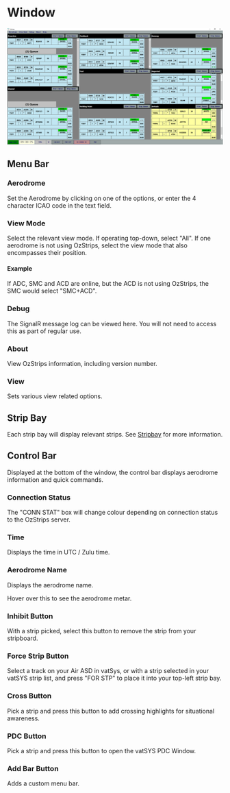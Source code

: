 # Window
![Window](../images/fullwindow.png)

## Menu Bar
### Aerodrome
Set the Aerodrome by clicking on one of the options, or enter the 4 character ICAO code in the text field. 
### View Mode
Select the relevant view mode. If operating top-down, select "All". If one aerodrome is not using OzStrips, select the view mode that also encompasses their position. 
#### Example
If ADC, SMC and ACD are online, but the ACD is not using OzStrips, the SMC would select "SMC+ACD".
### Debug
The SignalR message log can be viewed here. You will not need to access this as part of regular use.
### About
View OzStrips information, including version number.
### View
Sets various view related options.

## Strip Bay
Each strip bay will display relevant strips. See [Stripbay](stripbay.md) for more information.

## Control Bar
Displayed at the bottom of the window, the control bar displays aerodrome information and quick commands.
### Connection Status
The "CONN STAT" box will change colour depending on connection status to the OzStrips server.
### Time
Displays the time in UTC / Zulu time.
### Aerodrome Name
Displays the aerodrome name.

Hover over this to see the aerodrome metar.
### Inhibit Button
With a strip picked, select this button to remove the strip from your stripboard.
### Force Strip Button
Select a track on your Air ASD in vatSys, or with a strip selected in your vatSYS strip list, and press "FOR STP" to place it into your top-left strip bay.
### Cross Button
Pick a strip and press this button to add crossing highlights for situational awareness.
### PDC Button
Pick a strip and press this button to open the vatSYS PDC Window.
### Add Bar Button
Adds a custom menu bar.